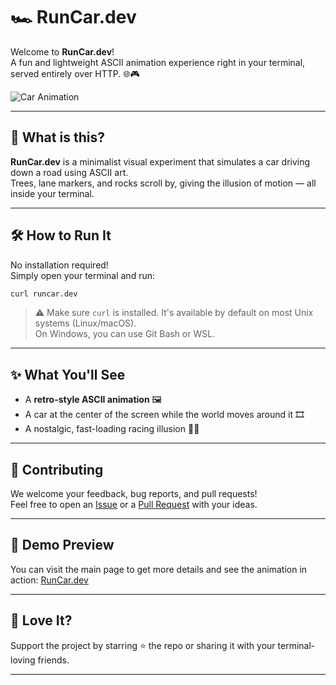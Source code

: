 # 🏎️ RunCar.dev

Welcome to **RunCar.dev**!  
A fun and lightweight ASCII animation experience right in your terminal, served entirely over HTTP. 🌐🎮

![Car Animation](https://cdn.ngutierrezp.cl/car.gif)

---

## 🚀 What is this?

**RunCar.dev** is a minimalist visual experiment that simulates a car driving down a road using ASCII art.  
Trees, lane markers, and rocks scroll by, giving the illusion of motion — all inside your terminal.

---

## 🛠️ How to Run It

No installation required!  
Simply open your terminal and run:

```bash
curl runcar.dev
```

> ⚠️ Make sure `curl` is installed. It's available by default on most Unix systems (Linux/macOS).  
> On Windows, you can use Git Bash or WSL.

---

## ✨ What You'll See

- A **retro-style ASCII animation** 🖼️  
- A car at the center of the screen while the world moves around it 🎞️  
- A nostalgic, fast-loading racing illusion 🚗💨

---

## 🤝 Contributing

We welcome your feedback, bug reports, and pull requests!  
Feel free to open an [Issue](https://github.com/ngutierrezp/runcar.dev/issues) or a [Pull Request](https://github.com/ngutierrezp/runcar.dev/pulls) with your ideas.

---


## 🧪 Demo Preview

You can visit the main page to get more details and see the animation in action:
[RunCar.dev](https://runcar.dev)

---

## 🧡 Love It?

Support the project by starring ⭐ the repo or sharing it with your terminal-loving friends.

---
